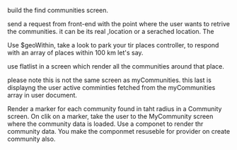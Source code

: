 build the find communities screen.

send a request from front-end with the point where the user wants to retrive the communities. it can be its real ,location or a serached location. The

Use \$geoWithin, take a look to park your tir places controller, to respond with an array of places within 100 km let's say.

use flatlist in a screen which render all the communities around that place.

please note this is not the same screen as myCommunities. this last is displayng the user active comminties fetched from the myCommunities array in user document.

Render a marker for each community found in taht radius in a Community screen. On clik on a marker, take the user to the MyCommunity screen where the community data is loaded. Use a componet to render thr community data. You make the componmet resuseble for provider on create community also.
